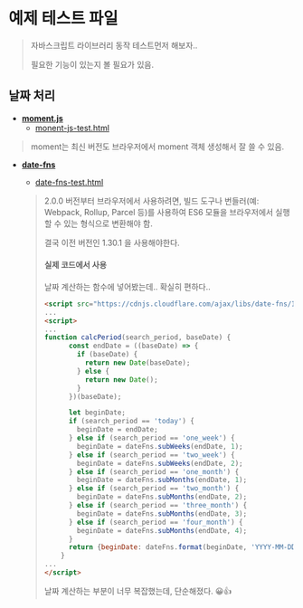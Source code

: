 # 예제 테스트 파일

> 자바스크립트 라이브러리 동작 테스트먼저 해보자..
>
> 필요한 기능이 있는지 볼 필요가 있음.
>



## 날짜 처리

* [**moment.js**](https://github.com/moment/moment/) 
  * [monent-js-test.html](datetime/moment-js-test.html)
> moment는 최신 버전도 브라우저에서 moment 객체 생성해서 잘 쓸 수 있음.



* [**date-fns**](https://github.com/date-fns/date-fns)

  * [date-fns-test.html](datetime/date-fns-test.html)

  > 2.0.0 버전부터 브라우저에서 사용하려면, 빌드 도구나 번들러(예: Webpack, Rollup, Parcel 등)를 사용하여 ES6 모듈을 브라우저에서 실행할 수 있는 형식으로 변환해야 함.
  >
  > 결국 이전 버전인 1.30.1 을 사용해야한다.
  >
  > 
  >
  > #### 실제 코드에서 사용
  >
  > 날짜 계산하는 함수에 넣어봤는데.. 확실히 편하다..
  >
  > ```html
  > <script src="https://cdnjs.cloudflare.com/ajax/libs/date-fns/1.30.1/date_fns.min.js"></script>
  > ...
  > <script>
  > ...
  > function calcPeriod(search_period, baseDate) {
  >       const endDate = ((baseDate) => {
  >         if (baseDate) {
  >           return new Date(baseDate);
  >         } else {
  >           return new Date();
  >         }
  >       })(baseDate);
  > 
  >       let beginDate;
  >       if (search_period == 'today') {
  >         beginDate = endDate;
  >       } else if (search_period == 'one_week') {
  >         beginDate = dateFns.subWeeks(endDate, 1);
  >       } else if (search_period == 'two_week') {
  >         beginDate = dateFns.subWeeks(endDate, 2);
  >       } else if (search_period == 'one_month') {
  >         beginDate = dateFns.subMonths(endDate, 1);
  >       } else if (search_period == 'two_month') {
  >         beginDate = dateFns.subMonths(endDate, 2);
  >       } else if (search_period == 'three_month') {
  >         beginDate = dateFns.subMonths(endDate, 3);
  >       } else if (search_period == 'four_month') {
  >         beginDate = dateFns.subMonths(endDate, 4);
  >       }
  >       return {beginDate: dateFns.format(beginDate, 'YYYY-MM-DD'), endDate: dateFns.format(endDate, 'YYYY-MM-DD')};
  >     }
  > ...
  > </script>
  > ```
  >
  > 날짜 계산하는 부분이 너무 복잡했는데, 단순해졌다. 😀👍
  
  
  
  